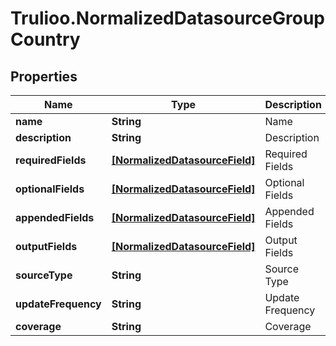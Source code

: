 # Trulioo.NormalizedDatasourceGroupCountry

## Properties

Name | Type | Description | Notes
------------ | ------------- | ------------- | -------------
**name** | **String** | Name | [optional] 
**description** | **String** | Description | [optional] 
**requiredFields** | [**[NormalizedDatasourceField]**](NormalizedDatasourceField.md) | Required Fields | [optional] 
**optionalFields** | [**[NormalizedDatasourceField]**](NormalizedDatasourceField.md) | Optional Fields | [optional] 
**appendedFields** | [**[NormalizedDatasourceField]**](NormalizedDatasourceField.md) | Appended Fields | [optional] 
**outputFields** | [**[NormalizedDatasourceField]**](NormalizedDatasourceField.md) | Output Fields | [optional] 
**sourceType** | **String** | Source Type | [optional] 
**updateFrequency** | **String** | Update Frequency | [optional] 
**coverage** | **String** | Coverage | [optional] 


